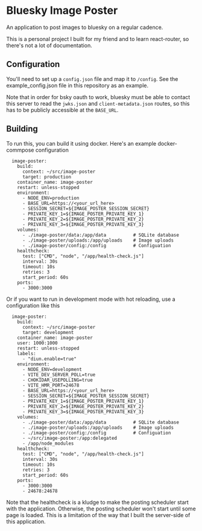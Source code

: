 # Bluesky Image Poster
An application to post images to bluesky on a regular cadence.

This is a personal project I built for my friend and to learn react-router, so there's not a lot of documentation.

## Configuration
You'll need to set up a `config.json` file and map it to `/config`. See the example_config.json file in this repository as an example.

Note that in order for bsky oauth to work, bluesky must be able to contact this server to read the `jwks.json` and `client-metadata.json` routes, so this has to be publicly accessible at the `BASE_URL`.

## Building
To run this, you can build it using docker. Here's an example docker-commpose configuration
```
  image-poster:
    build:
      context: ~/src/image-poster
      target: production
    container_name: image-poster
    restart: unless-stopped
    environment:
      - NODE_ENV=production
      - BASE_URL=https://<your_url_here>
      - SESSION_SECRET=${IMAGE_POSTER_SESSION_SECRET}
      - PRIVATE_KEY_1=${IMAGE_POSTER_PRIVATE_KEY_1}
      - PRIVATE_KEY_2=${IMAGE_POSTER_PRIVATE_KEY_2}
      - PRIVATE_KEY_3=${IMAGE_POSTER_PRIVATE_KEY_3}
    volumes:
      - ./image-poster/data:/app/data          # SQLite database
      - ./image-poster/uploads:/app/uploads    # Image uploads
      - ./image-poster/config:/config          # Configuation
    healthcheck:
      test: ["CMD", "node", "/app/health-check.js"]
      interval: 30s
      timeout: 10s
      retries: 3
      start_period: 60s
    ports:
      - 3000:3000
```

Or if you want to run in development mode with hot reloading, use a configuration like this
```
  image-poster:
    build:
      context: ~/src/image-poster
      target: development
    container_name: image-poster
    user: 1000:1000
    restart: unless-stopped
    labels:
      - "diun.enable=true"
    environment:
      - NODE_ENV=development
      - VITE_DEV_SERVER_POLL=true
      - CHOKIDAR_USEPOLLING=true
      - VITE_HMR_PORT=24678
      - BASE_URL=https://<your_url_here>
      - SESSION_SECRET=${IMAGE_POSTER_SESSION_SECRET}
      - PRIVATE_KEY_1=${IMAGE_POSTER_PRIVATE_KEY_1}
      - PRIVATE_KEY_2=${IMAGE_POSTER_PRIVATE_KEY_2}
      - PRIVATE_KEY_3=${IMAGE_POSTER_PRIVATE_KEY_3}
    volumes:
      - ./image-poster/data:/app/data          # SQLite database
      - ./image-poster/uploads:/app/uploads    # Image uploads
      - ./image-poster/config:/config          # Configuation
      - ~/src/image-poster:/app:delegated
      - /app/node_modules
    healthcheck:
      test: ["CMD", "node", "/app/health-check.js"]
      interval: 30s
      timeout: 10s
      retries: 3
      start_period: 60s
    ports:
      - 3000:3000
      - 24678:24678
```

Note that the healthcheck is a kludge to make the posting scheduler start with the application. Otherwise, the posting scheduler won't start until some page is loaded. This is a limitation of the way that I built the server-side of this application.
